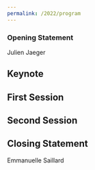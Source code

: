 ```yaml
---
permalink: /2022/program
---
```


<script type="text/javascript" src="/assets/js/timeconvert.js"></script>

### Opening Statement
<p>
<script>
    var d = new Date(Date.UTC(2021, 6, 2, 9, 0));
    var d2 = new Date(Date.UTC(2021, 6, 2, 9, 10));
    myDateTime(d, d2);
</script>
Julien Jaeger
</p>

## Keynote

## First Session

## Second Session

## Closing Statement
<p>
<script>
    var d = new Date(Date.UTC(2021, 6, 2, 15, 55));
    var d2 = new Date(Date.UTC(2021, 6, 2, 16, 0));
    myDateTime(d, d2);
</script>
Emmanuelle Saillard
</p>
